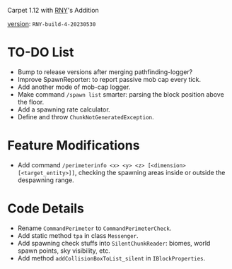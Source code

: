Carpet 1.12 with [RNY](https://github.com/Rainyaphthyl)'s Addition

[version](src/carpet/CarpetSettings.java): `RNY-build-4-20230530`

# TO-DO List

- Bump to release versions after merging pathfinding-logger?
- Improve SpawnReporter: to report passive mob cap every tick.
- Add another mode of mob-cap logger.
- Make command `/spawn list` smarter: parsing the block position above the floor.
- Add a spawning rate calculator.
- Define and throw `ChunkNotGeneratedException`.

# Feature Modifications

- Add command `/perimeterinfo <x> <y> <z> [<dimension> [<target_entity>]]`, checking the spawning areas inside or outside the despawning range.

# Code Details

- Rename `CommandPerimeter` to `CommandPerimeterCheck`.
- Add static method `tpa` in class `Messenger`.
- Add spawning check stuffs into `SilentChunkReader`: biomes, world spawn points, sky visibility, etc.
- Add method `addCollisionBoxToList_silent` in `IBlockProperties`.

